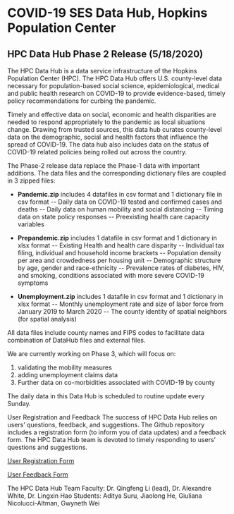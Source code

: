 # COVID-19 SES Data Hub, Hopkins Population Center

## HPC Data Hub Phase 2 Release (5/18/2020)

The HPC Data Hub is a data service infrastructure of the Hopkins Population Center (HPC). The HPC Data Hub offers U.S. county-level data necessary for population-based social science, epidemiological, medical and public health research on COVID-19 to provide evidence-based, timely policy recommendations for curbing the pandemic. 

Timely and effective data on social, economic and health disparities are needed to respond appropriately to the pandemic as local situations change. Drawing from trusted sources, this data hub curates county-level data on the demographic, social and health factors that influence the spread of COVID-19. The data hub also includes data on the status of COVID-19 related policies being rolled out across the country. 

The Phase-2 release data replace the Phase-1 data with important additions. The data files and the corresponding dictionary files are coupled in 3 zipped files:
* **Pandemic.zip** includes 4 datafiles in csv format and 1 dictionary file in csv format
-- Daily data on COVID-19 tested and confirmed cases and deaths
-- Daily data on human mobility and social distancing
-- Timing data on state policy responses
-- Preexisting health care capacity variables

- **Prepandemic.zip** includes 1 datafile in csv format and 1 dictionary in xlsx format
--	Existing Health and health care disparity 
--	Individual tax filing, individual and household income brackets
--	Population density per area and crowdedness per housing unit
--	Demographic structure by age, gender and race-ethnicity
-- Prevalence rates of diabetes, HIV, and smoking, conditions associated with more severe COVID-19 symptoms

- **Unemployment.zip** includes 1 datafile in csv format and 1 dictionary in xlsx format
-- Monthly unemployment rate and size of labor force from January 2019 to March 2020
-- The county identity of spatial neighbors (for spatial analysis)

All data files include county names and FIPS codes to facilitate data combination of DataHub files and external files. 

We are currently working on Phase 3, which will focus on: 
1. validating the mobility measures
2. adding unemployment claims data
3. Further data on co-morbidities associated with COVID-19 by county

The daily data in this Data Hub is scheduled to routine update every Sunday.

User Registration and Feedback
The success of HPC Data Hub relies on users’ questions, feedback, and suggestions. The Github repository includes a registration form (to inform you of data updates) and a feedback form. The HPC Data Hub team is devoted to timely responding to users’ questions and suggestions.

[User Registration Form](https://docs.google.com/forms/d/e/1FAIpQLSdomJngQRiPA-2tfa8WQA_nbscVf0y2hV_XRPRjFqnvx80XpA/viewform?usp=pp_url)

[User Feedback Form](https://docs.google.com/forms/d/e/1FAIpQLSeh1KCx57yQEZiGfem7dWUjyEDxmsr4sU25JOQdH80ERjpGlQ/viewform?usp=pp_url)

The HPC Data Hub Team
Faculty: Dr. Qingfeng Li (lead), Dr. Alexandre White, Dr. Lingxin Hao
Students: Aditya Suru, Jiaolong He, Giuliana Nicolucci-Altman, Gwyneth Wei
